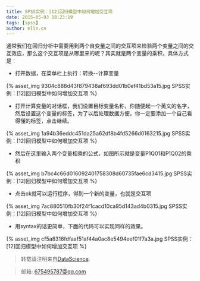 ```yaml
---
title: SPSS实例：[12]回归模型中如何增加交互项
date: 2015-05-03 18:23:19
tags: [spss]
author: mlln.cn
---
```

通常我们在回归分析中需要用到两个自变量之间的交互项来检验两个变量之间的交互效应，那么这个交互项是从哪里来的呢？其实就是两个变量的乘积，具体方式是：

- 打开数据，在菜单栏上执行：转换--计算变量

{% asset_img 9304c888d43f879438af693dd01b0ef41bd53a15.jpg SPSS实例：[12]回归模型中如何增加交互项 %}

- 打开计算变量的对话框，我们设置目标变量名称，你随便起一个英文的名字，然后设置这个变量的标签，为了以后处理数据方便，你一定要添加一个自己看得懂的标签，点击继续。

{% asset_img 1a94b36eddc451da25a62df8b4fd5266d0163215.jpg SPSS实例：[12]回归模型中如何增加交互项 %}

- 然后在这里输入两个变量相乘的公式，如图所示就是变量P1Q01和P1Q02的乘积

{% asset_img b7bc4c66d016092401758308d60735fae6cd3415.jpg SPSS实例：[12]回归模型中如何增加交互项 %}

- 点击ok就可以运行程序，得到一个新的变量，也就是交互项

{% asset_img 7ac880510fb30f24f1cacd10ca95d143ad4b0315.jpg SPSS实例：[12]回归模型中如何增加交互项 %}

- 用syntax的话更简单，下面的代码可以实现同样的效果。

{% asset_img cf5a8316fdfaaf51af44a0ac8e5494eef01f7a3a.jpg SPSS实例：[12]回归模型中如何增加交互项 %}

> 转载请注明来自[DataScience](http://mlln.cn).

> 邮箱: 675495787@qq.com 
